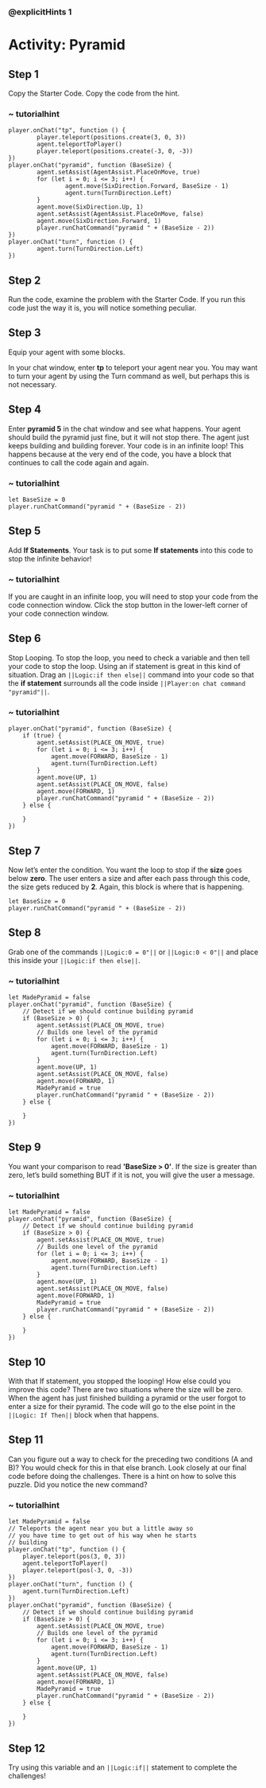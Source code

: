 ### @explicitHints 1

# Activity: Pyramid

## Step 1
Copy the Starter Code. Copy the code from the hint.

### ~ tutorialhint
```blocks
player.onChat("tp", function () {
        player.teleport(positions.create(3, 0, 3))
        agent.teleportToPlayer() 
        player.teleport(positions.create(-3, 0, -3)) 
}) 
player.onChat("pyramid", function (BaseSize) {
        agent.setAssist(AgentAssist.PlaceOnMove, true)
        for (let i = 0; i <= 3; i++) {
                agent.move(SixDirection.Forward, BaseSize - 1)
                agent.turn(TurnDirection.Left)
        } 
        agent.move(SixDirection.Up, 1)
        agent.setAssist(AgentAssist.PlaceOnMove, false)
        agent.move(SixDirection.Forward, 1)
        player.runChatCommand("pyramid " + (BaseSize - 2))
})
player.onChat("turn", function () {
        agent.turn(TurnDirection.Left)
})
```
## Step 2
Run the code, examine the problem with the Starter Code. If you run this code just the way it is, you will notice something peculiar. 

## Step 3
Equip your agent with some blocks.

In your chat window, enter **tp** to teleport your agent near you. You may want to turn your agent by using the Turn command as well, but perhaps this is not necessary.

## Step 4
Enter **pyramid 5** in the chat window and see what happens. Your agent should build the pyramid just fine, but it will not stop there. The agent just keeps building and building forever. Your code is in an infinite loop! This happens because at the very end of the code, you have a block that continues to call the code again and again.

### ~ tutorialhint
``` blocks
let BaseSize = 0
player.runChatCommand("pyramid " + (BaseSize - 2))
```

## Step 5
Add **If Statements**. Your task is to put some **If statements** into this code to stop the infinite behavior! 

### ~ tutorialhint
If you are caught in an infinite loop, you will need to stop your code from the code connection window. Click the stop button in the lower-left corner of your code connection window.

## Step 6
Stop Looping. To stop the loop, you need to check a variable and then tell your code to stop the loop. Using an if statement is great in this kind of situation. Drag an ``||Logic:if then else||`` command into your code so that the **if statement** surrounds all the code inside ``||Player:on chat command "pyramid"||``.

### ~ tutorialhint
``` blocks
player.onChat("pyramid", function (BaseSize) {
    if (true) {
        agent.setAssist(PLACE_ON_MOVE, true)
        for (let i = 0; i <= 3; i++) {
            agent.move(FORWARD, BaseSize - 1)
            agent.turn(TurnDirection.Left)
        }
        agent.move(UP, 1)
        agent.setAssist(PLACE_ON_MOVE, false)
        agent.move(FORWARD, 1)
        player.runChatCommand("pyramid " + (BaseSize - 2))
    } else {

    }
})
```

## Step 7
Now let’s enter the condition. You want the loop to stop if the **size** goes below **zero**. The user enters a size and after each pass through this code, the size gets reduced by **2**. Again, this block is where that is happening.

``` blocks
let BaseSize = 0
player.runChatCommand("pyramid " + (BaseSize - 2))
```

## Step 8
Grab one of the commands ``||Logic:0 = 0"||`` or ``||Logic:0 < 0"||`` and place this inside your ``||Logic:if then else||``.

### ~ tutorialhint
``` blocks
let MadePyramid = false
player.onChat("pyramid", function (BaseSize) {
    // Detect if we should continue building pyramid
    if (BaseSize > 0) {
        agent.setAssist(PLACE_ON_MOVE, true)
        // Builds one level of the pyramid
        for (let i = 0; i <= 3; i++) {
            agent.move(FORWARD, BaseSize - 1)
            agent.turn(TurnDirection.Left)
        }
        agent.move(UP, 1)
        agent.setAssist(PLACE_ON_MOVE, false)
        agent.move(FORWARD, 1)
        MadePyramid = true
        player.runChatCommand("pyramid " + (BaseSize - 2))
    } else {

    }
})

```

## Step 9
You want your comparison to read **'BaseSize > 0'**. If the size is greater than zero, let’s build something BUT if it is not, you will give the user a message.

### ~ tutorialhint
``` blocks
let MadePyramid = false
player.onChat("pyramid", function (BaseSize) {
    // Detect if we should continue building pyramid
    if (BaseSize > 0) {
        agent.setAssist(PLACE_ON_MOVE, true)
        // Builds one level of the pyramid
        for (let i = 0; i <= 3; i++) {
            agent.move(FORWARD, BaseSize - 1)
            agent.turn(TurnDirection.Left)
        }
        agent.move(UP, 1)
        agent.setAssist(PLACE_ON_MOVE, false)
        agent.move(FORWARD, 1)
        MadePyramid = true
        player.runChatCommand("pyramid " + (BaseSize - 2))
    } else {

    }
})
```

## Step 10
With that If statement, you stopped the looping! How else could you improve this code? There are two situations where the size will be zero. When the agent has just finished building a pyramid or the user forgot to enter a size for their pyramid. The code will go to the else point  in the ``||Logic: If Then||`` block when that happens.

## Step 11
Can you figure out a way to check for the preceding two conditions (A and B)? You would check for this in that else branch. Look closely at our final code before doing the challenges. There is a hint on how to solve this puzzle. Did you notice the new command?

### ~ tutorialhint
``` blocks
let MadePyramid = false
// Teleports the agent near you but a little away so
// you have time to get out of his way when he starts
// building
player.onChat("tp", function () {
    player.teleport(pos(3, 0, 3))
    agent.teleportToPlayer()
    player.teleport(pos(-3, 0, -3))
})
player.onChat("turn", function () {
    agent.turn(TurnDirection.Left)
})
player.onChat("pyramid", function (BaseSize) {
    // Detect if we should continue building pyramid
    if (BaseSize > 0) {
        agent.setAssist(PLACE_ON_MOVE, true)
        // Builds one level of the pyramid
        for (let i = 0; i <= 3; i++) {
            agent.move(FORWARD, BaseSize - 1)
            agent.turn(TurnDirection.Left)
        }
        agent.move(UP, 1)
        agent.setAssist(PLACE_ON_MOVE, false)
        agent.move(FORWARD, 1)
        MadePyramid = true
        player.runChatCommand("pyramid " + (BaseSize - 2))
    } else {

    }
})
```

## Step 12
Try using this variable and an ``||Logic:if||`` statement to complete the challenges!
